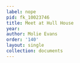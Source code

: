 ```yaml
---
label: nope
pid: fk_10023746
title: Meet at Hull House
year: 
author: Molie Evans
order: '140'
layout: single
collection: documents
---
```

